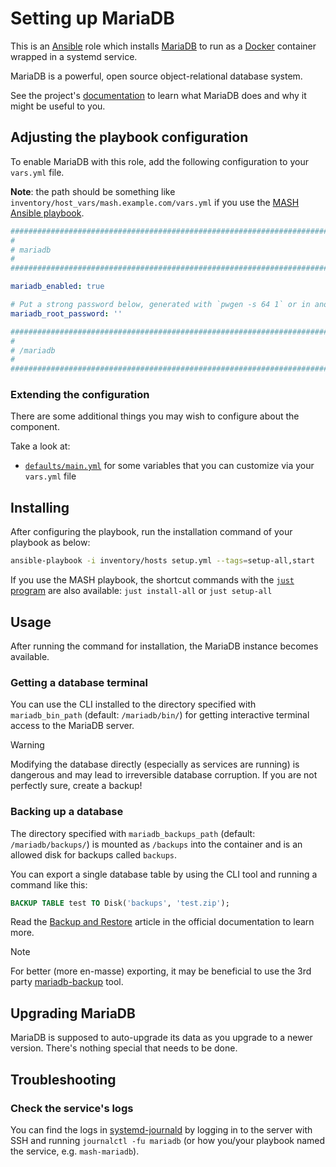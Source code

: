 <!--
SPDX-FileCopyrightText: 2020 - 2024 MDAD project contributors
SPDX-FileCopyrightText: 2020 - 2024 Slavi Pantaleev
SPDX-FileCopyrightText: 2020 Aaron Raimist
SPDX-FileCopyrightText: 2020 Chris van Dijk
SPDX-FileCopyrightText: 2020 Dominik Zajac
SPDX-FileCopyrightText: 2020 Mickaël Cornière
SPDX-FileCopyrightText: 2022 François Darveau
SPDX-FileCopyrightText: 2022 Julian Foad
SPDX-FileCopyrightText: 2022 Warren Bailey
SPDX-FileCopyrightText: 2023 Antonis Christofides
SPDX-FileCopyrightText: 2023 Felix Stupp
SPDX-FileCopyrightText: 2023 Pierre 'McFly' Marty
SPDX-FileCopyrightText: 2024 - 2025 Suguru Hirahara

SPDX-License-Identifier: AGPL-3.0-or-later
-->

# Setting up MariaDB

This is an [Ansible](https://www.ansible.com/) role which installs [MariaDB](https://mariadb.org) to run as a [Docker](https://www.docker.com/) container wrapped in a systemd service.

MariaDB is a powerful, open source object-relational database system.

See the project's [documentation](https://mariadb.org/documentation/) to learn what MariaDB does and why it might be useful to you.

## Adjusting the playbook configuration

To enable MariaDB with this role, add the following configuration to your `vars.yml` file.

**Note**: the path should be something like `inventory/host_vars/mash.example.com/vars.yml` if you use the [MASH Ansible playbook](https://github.com/mother-of-all-self-hosting/mash-playbook).

```yaml
########################################################################
#                                                                      #
# mariadb                                                              #
#                                                                      #
########################################################################

mariadb_enabled: true

# Put a strong password below, generated with `pwgen -s 64 1` or in another way
mariadb_root_password: ''

########################################################################
#                                                                      #
# /mariadb                                                             #
#                                                                      #
########################################################################
```

### Extending the configuration

There are some additional things you may wish to configure about the component.

Take a look at:

- [`defaults/main.yml`](../defaults/main.yml) for some variables that you can customize via your `vars.yml` file

## Installing

After configuring the playbook, run the installation command of your playbook as below:

```sh
ansible-playbook -i inventory/hosts setup.yml --tags=setup-all,start
```

If you use the MASH playbook, the shortcut commands with the [`just` program](https://github.com/mother-of-all-self-hosting/mash-playbook/blob/main/docs/just.md) are also available: `just install-all` or `just setup-all`

## Usage

After running the command for installation, the MariaDB instance becomes available.

### Getting a database terminal

You can use the CLI installed to the directory specified with `mariadb_bin_path` (default: `/mariadb/bin/`) for getting interactive terminal access to the MariaDB server.

>[!WARNING]
> Modifying the database directly (especially as services are running) is dangerous and may lead to irreversible database corruption. If you are not perfectly sure, create a backup!

### Backing up a database

The directory specified with `mariadb_backups_path` (default: `/mariadb/backups/`) is mounted as `/backups` into the container and is an allowed disk for backups called `backups`.

You can export a single database table by using the CLI tool and running a command like this:

```sql
BACKUP TABLE test TO Disk('backups', 'test.zip');
```

Read the [Backup and Restore](https://mariadb.com/docs/en/operations/backup) article in the official documentation to learn more.

>[!NOTE]
> For better (more en-masse) exporting, it may be beneficial to use the 3rd party [mariadb-backup](https://github.com/AlexAkulov/mariadb-backup) tool.

## Upgrading MariaDB

MariaDB is supposed to auto-upgrade its data as you upgrade to a newer version. There's nothing special that needs to be done.

## Troubleshooting

### Check the service's logs

You can find the logs in [systemd-journald](https://www.freedesktop.org/software/systemd/man/systemd-journald.service.html) by logging in to the server with SSH and running `journalctl -fu mariadb` (or how you/your playbook named the service, e.g. `mash-mariadb`).
